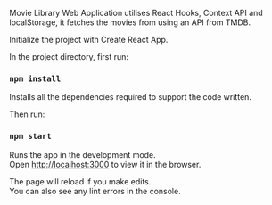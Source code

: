 Movie Library Web Application utilises React Hooks, Context API and localStorage, it fetches the movies from using an API from TMDB.

Initialize the project with Create React App.

In the project directory, first run:

### `npm install`

Installs all the dependencies required to support the code written.

Then run:

### `npm start`

Runs the app in the development mode.<br />
Open [http://localhost:3000](http://localhost:3000) to view it in the browser.

The page will reload if you make edits.<br />
You can also see any lint errors in the console.

